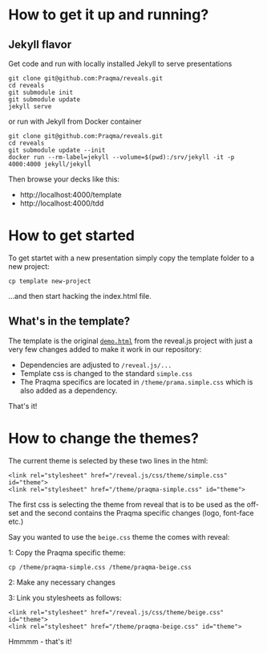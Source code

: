 
# How to get it up and running?

## Jekyll flavor

Get code and run with locally installed Jekyll to serve presentations

    git clone git@github.com:Praqma/reveals.git
    cd reveals
    git submodule init
    git submodule update
    jekyll serve

or run with Jekyll from Docker container

    git clone git@github.com:Praqma/reveals.git
    cd reveals
    git submodule update --init    
    docker run --rm-label=jekyll --volume=$(pwd):/srv/jekyll -it -p 4000:4000 jekyll/jekyll

Then browse your decks like this:

* http://localhost:4000/template
* http://localhost:4000/tdd


# How to get started

To get startet with a new presentation simply copy the template folder to a new project:

    cp template new-project

...and then start hacking the index.html file.


## What's in the template?

The template is the original [`demo.html`](https://github.com/hakimel/reveal.js/blob/master/demo.html) from the reveal.js project with just a very few changes added to make it work in our repository:

* Dependencies are adjusted to `/reveal.js/...`
* Template css is changed to the standard `simple.css`
* The Praqma specifics are located in `/theme/prama.simple.css` which is also added as a dependency.

That's it!

# How to change the themes?

The current theme is selected by these two lines in the html:

    <link rel="stylesheet" href="/reveal.js/css/theme/simple.css" id="theme">
    <link rel="stylesheet" href="/theme/praqma-simple.css" id="theme">

The first css is selecting the theme from reveal that is to be used as the off-set and the second contains the Praqma specific changes (logo, font-face etc.)

Say you wanted to use the `beige.css` theme the comes with reveal:

1: Copy the Praqma specific theme:

    cp /theme/praqma-simple.css /theme/praqma-beige.css

2: Make any necessary changes

3: Link you stylesheets as follows:

    <link rel="stylesheet" href="/reveal.js/css/theme/beige.css" id="theme">
    <link rel="stylesheet" href="/theme/praqma-beige.css" id="theme">

Hmmmm - that's it!
